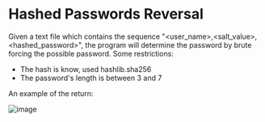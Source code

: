 # Hashed Passwords Reversal #

Given a text file which contains the sequence "<user_name>,<salt_value>,<hashed_password>", the program will determine the password by brute forcing the possible password.
Some restrictions:
* The hash is know, used hashlib.sha256
* The password's length is between 3 and 7

An example of the return:

![image](https://github.com/ecrubio/Lab1Recursion/assets/55126128/48d361fa-72c5-49b1-934d-d8a35cd5bacd)
